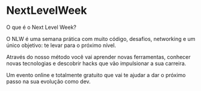 # NextLevelWeek
 O que é o Next Level Week?
 
 O NLW é uma semana prática com muito código, desafios, networking e um único objetivo: te levar para o próximo nível.
 
Através do nosso método você vai aprender novas ferramentas, conhecer novas tecnologias e descobrir hacks que vão impulsionar a sua carreira.

Um evento online e totalmente gratuito que vai te ajudar a dar o próximo passo na sua evolução como dev.
